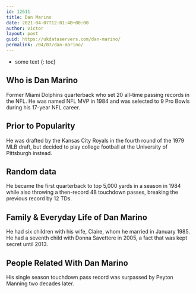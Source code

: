 ```yaml
---
id: 12611
title: Dan Marino
date: 2021-04-07T12:01:40+00:00
author: victor
layout: post
guid: https://ukdataservers.com/dan-marino/
permalink: /04/07/dan-marino/
---
```


* some text
{: toc}


## Who is Dan Marino



Former Miami Dolphins quarterback who set 20 all-time passing records in the NFL. He was named NFL MVP in 1984 and was selected to 9 Pro Bowls during his 17-year NFL career.

                
                
                
## Prior to Popularity



He was drafted by the Kansas City Royals in the fourth round of the 1979 MLB draft, but decided to play college football at the University of Pittsburgh instead.

                
                
                
## Random data



He became the first quarterback to top 5,000 yards in a season in 1984 while also throwing a then-record 48 touchdown passes, breaking the previous record by 12 TDs.

                
                
                
## Family & Everyday Life of Dan Marino



He had six children with his wife, Claire, whom he married in January 1985. He had a seventh child with Donna Savettere in 2005, a fact that was kept secret until 2013.

                
                
                
## People Related With Dan Marino



His single season touchdown pass record was surpassed by Peyton Manning two decades later.

                
              
            
          
          
          